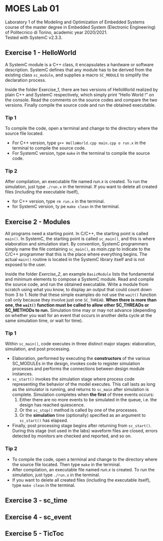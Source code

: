 # MOES Lab 01
Laboratory 1 of the Modeling and Optimization of Embedded Systems course of the master degree in Embedded System (Electronic Engineering) of Politecnico di Torino, academic year 2020/2021.<br/>
Tested with SystemC v2.3.3.

## Exercise 1 - HelloWorld
A SystemC module is a C++ class, it encapsulates a hardware or software description.
SystemC defines that any module has to be derived from the existing class `sc_module`, and supplies a macro `SC_MODULE` to simplify the declaration process.

Inside the folder Exercise_1, there are two versions of HelloWorld realized by plain C++ and SystemC respectively, which simply print “Hello World !” on the console.
Read the comments on the source codes and compare the two versions. Finally compile the source code and run the obtained executable.
### Tip 1
To compile the code, open a terminal and change to the directory where the source file located.
- For C++ version, type `g++ HelloWorld.cpp main.cpp o run.x` in the terminal to compile the source code.
- For SystemC version, type `make` in the terminal to compile the source code.
### Tip 2
After compilation, an executable file named *run.x* is created. To run the simulation, just type `./run.x` in the terminal.
If you want to delete all created files (including the executable itself),
- for C++ version, type `rm run.x` in the terminal.
- for SystemC version, ty pe `make clean` in the terminal.

## Exercise 2 - Modules
All programs need a starting point.
In C/C++, the starting point is called `main()`.
In SystemC, the starting point is called `sc_main()`, and this is where elaboration and simulation start.
By convention, SystemC programmers simply name the file containing `sc_main()`, as *main.cpp* to indicate to the C/C++ programmer that this is the place where everything begins.
The actual `main()` routine is located in the SystemC library itself and is not exposed to the user.

Inside the folder *Exercise_2*, an example `BasicModule` lists the fundamental and minimum elements to compose a SystemC module.
Read and compile the source code, and run the obtained executable.
Write a module from scratch using what you know, to display an output that could count down from 3 to 1.
Note that these simple examples do not use the `wait()` function call only because they involve just one `SC_THREAD`.
**When there is more than one, the `wait()` function must be called to allow other SC_THREADs or SC_METHODs to run.**
Simulation time may or may not advance (depending on whether you wait for an event that occurs in another delta cycle at the same simulation time, or wait for time).

### Tip 1
Within `sc_main()`, code executes in three distinct major stages: elaboration, simulation, and post processing.
- Elaboration, performed by executing the **constructors** of the various SC_MODULEs in the design, invokes code to register simulation processes and performs the connections between design module instances.
- `sc_start()` invokes the simulation stage where process code representing the behavior of the model executes.
This call lasts as long as the simulator is running, and returns to `sc_main` after simulation is complete.
Simulation completes when **the first** of three events occurs:
  1. Either there are no more events to be simulated in the queue, i.e. the design has reached quiescence.
  2. Or the `sc_stop()` method is called by one of the processes.
  3. Or the **simulation** time (optionally) specified as an argument to `sc_start()` has elapsed.
- Finally, post processing stage begins after returning from `sc_start()`.
During this stage (not used in the labs) waveform files are closed, errors detected by monitors are checked and reported, and so on.

### Tip 2
- To compile the code, open a terminal and change to the directory where the source file located.
Then type `make` in the terminal.
- After compilation, an executable file named *run.x* is created. To run the simulation, just type `./run.x` in the terminal.
- If you want to delete all created files (including the executable itself), type `make clean` in the terminal.

## Exercise 3 - sc_time

## Exercise 4 - sc_event

## Exercise 5 - TicToc



